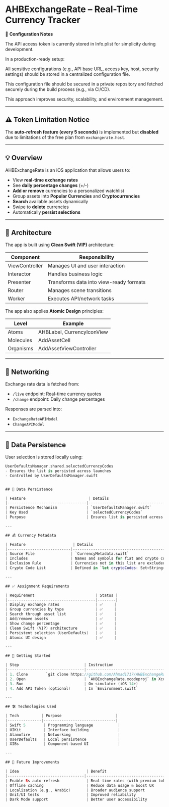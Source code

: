 # AHBExchangeRate – Real-Time Currency Tracker

🔐 **Configuration Notes**

The API access token is currently stored in Info.plist for simplicity during development.

In a production-ready setup:

All sensitive configurations (e.g., API base URL, access key, host, security settings) should be stored in a centralized configuration file.

This configuration file should be secured in a private repository and fetched securely during the build process (e.g., via CI/CD).

This approach improves security, scalability, and environment management.

---

## ⚠️ Token Limitation Notice

The **auto-refresh feature (every 5 seconds)** is implemented but **disabled** due to limitations of the free plan from `exchangerate.host`.  

---

## 💡 Overview

AHBExchangeRate is an iOS application that allows users to:

- View **real-time exchange rates**
- See **daily percentage changes** (+/-)
- **Add or remove** currencies to a personalized watchlist
- Group assets into **Popular Currencies** and **Cryptocurrencies**
- **Search** available assets dynamically
- Swipe to **delete** currencies
- Automatically **persist selections**

---

## 🧱 Architecture

The app is built using **Clean Swift (VIP)** architecture:

| Component     | Responsibility                                 |
|---------------|-------------------------------------------------|
| ViewController| Manages UI and user interaction                |
| Interactor    | Handles business logic                         |
| Presenter     | Transforms data into view-ready formats        |
| Router        | Manages scene transitions                      |
| Worker        | Executes API/network tasks                     |

The app also applies **Atomic Design** principles:

| Level      | Example                        |
|------------|--------------------------------|
| Atoms      | AHBLabel, CurrencyIconView     |
| Molecules  | AddAssetCell                   |
| Organisms  | AddAssetViewController         |

---

## 🔁 Networking

Exchange rate data is fetched from:

- `/live` endpoint: Real-time currency quotes
- `/change` endpoint: Daily change percentages

Responses are parsed into:

- `ExchangeRateAPIModel`
- `ChangeAPIModel`

---

## 💾 Data Persistence

User selection is stored locally using:

```swift
UserDefaultsManager.shared.selectedCurrencyCodes
- Ensures the list is persisted across launches
- Controlled by UserDefaultsManager.swift


## 💾 Data Persistence

| Feature                            | Details                              |
|-----------------------------------|--------------------------------------|
| Persistence Mechanism             | `UserDefaultsManager.swift`          |
| Key Used                          | `selectedCurrencyCodes`              |
| Purpose                           | Ensures list is persisted across launches |

---

## 💰 Currency Metadata

| Feature                     | Details                                              |
|----------------------------|------------------------------------------------------|
| Source File                | `CurrencyMetadata.swift`                             |
| Includes                   | Names and symbols for fiat and crypto currencies     |
| Exclusion Rule             | Currencies not in this list are excluded from display|
| Crypto Code List           | Defined in `let cryptoCodes: Set<String>`            |

---

## ✅ Assignment Requirements

| Requirement                           | Status |
|---------------------------------------|--------|
| Display exchange rates                | ✅     |
| Group currencies by type              | ✅     |
| Search through asset list             | ✅     |
| Add/remove assets                     | ✅     |
| Show change percentage                | ✅     |
| Clean Swift (VIP) architecture        | ✅     |
| Persistent selection (UserDefaults)   | ✅     |
| Atomic UI design                      | ✅     |

---

## 🚀 Getting Started

| Step                             | Instruction                          |
|----------------------------------|--------------------------------------|
| 1. Clone        `git clone https://github.com/Ahmad1717/AHBExchangeRate`|
| 2. Open                          | `AHBExchangeRate.xcodeproj` in Xcode |
| 3. Run                           | On simulator (iOS 14+)               |
| 4. Add API Token (optional)      | In `Environment.swift`               |

---

## 🛠 Technologies Used

| Tech          | Purpose                        |
|---------------|--------------------------------|
| Swift 5        | Programming language           |
| UIKit          | Interface building             |
| Alamofire      | Networking                     |
| UserDefaults   | Local persistence              |
| XIBs           | Component-based UI             |

---

## 🌱 Future Improvements

| Idea                              | Benefit                              |
|----------------------------------|--------------------------------------|
| Enable 5s auto-refresh            | Real-time rates (with premium token) |
| Offline caching                   | Reduce data usage & boost UX         |
| Localization (e.g., Arabic)       | Broader audience support             |
| Unit/UI tests                     | Improved reliability                 |
| Dark Mode support                 | Better user accessibility            |

